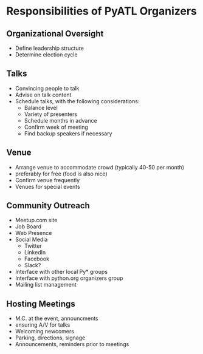 # Responsibilities of PyATL Organizers

## Organizational Oversight
- Define leadership structure
- Determine election cycle

## Talks
- Convincing people to talk
- Advise on talk content
- Schedule talks, with the following considerations:
  - Balance level
  - Variety of presenters
  - Schedule months in advance
  - Confirm week of meeting
  - Find backup speakers if necessary

## Venue
- Arrange venue to accommodate crowd (typically 40-50 per month)
- preferably for free (food is also nice)
- Confirm venue frequently
- Venues for special events

## Community Outreach
- Meetup.com site
- Job Board
- Web Presence
- Social Media
  - Twitter
  - LinkedIn
  - Facebook
  - Slack?
- Interface with other local Py\* groups
- Interface with python.org organizers group
- Mailing list management

## Hosting Meetings
- M.C. at the event, announcments
- ensuring A/V for talks
- Welcoming newcomers
- Parking, directions, signage
- Announcements, reminders prior to meetings
